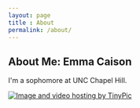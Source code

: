 ```yaml
---
layout: page
title : About
permalink: /about/
---
```


<h2>About Me: Emma Caison</h2>
<p>I'm a sophomore at UNC Chapel Hill.</p>

<a href="http://tinypic.com?ref=zm1pa9" target="_blank"><img src="http://i66.tinypic.com/zm1pa9.png" border="0" alt="Image and video hosting by TinyPic"></a>
